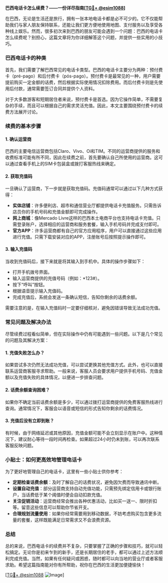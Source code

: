 **巴西电话卡怎么续费？——一份详尽指南[[TG💪+ @esim1088](https://t.me/s/esim1088)]**

在巴西，无论是生活还是旅行，拥有一张本地电话卡都是必不可少的。它不仅能帮助我们与家人朋友保持联系，还能让我们更方便地使用地图、支付服务以及享受各种线上娱乐。然而，很多初次来到巴西的朋友可能会遇到一个问题：巴西的电话卡怎么续费呢？别担心，这篇文章将为你详细解答这个问题，并提供一些实用的小技巧。

### 巴西电话卡的种类

首先，我们需要了解巴西常见的电话卡类型。巴西的电话卡主要分为两种：预付费卡（pré-pago）和后付费卡（pós-pago）。预付费卡是最常见的一种，用户需要提前购买一定金额的话费，然后根据实际使用情况扣除费用。而后付费卡则是先使用后付款，通常需要签订合同并提供个人资料。

对于大多数游客和短期居住者来说，预付费卡是首选。因为它操作简单，不需要复杂的手续，而且可以根据自己的需求灵活充值。因此，本文主要围绕预付费卡的续费方法展开讨论。

### 续费的基本步骤

#### 1. 确认运营商
巴西的主要电信运营商包括Claro、Vivo、Oi和TIM。不同的运营商提供的服务和收费标准可能有所不同，因此在续费之前，首先要确认自己所使用的运营商。这可以通过查看手机上的SIM卡包装盒或拨打客服热线来确定。

#### 2. 获取充值码
一旦确认了运营商，下一步就是获取充值码。充值码通常可以通过以下几种方式获得：

- **实体店铺**：许多便利店、超市和通信营业厅都提供电话卡充值服务。只需告诉店员你的手机号码和充值金额即可完成操作。
- **网上商城**：像Mercado Livre这样的巴西本土电商平台也支持电话卡充值。只需登录账户，选择相应的运营商和服务套餐，输入手机号码并完成支付即可。
- **官方APP**：许多运营商都有自己的官方应用程序，用户可以直接通过这些应用进行充值。只需下载安装对应的APP，注册账号后按照提示操作即可。

#### 3. 输入充值码
当收到充值码后，接下来就是将其输入到手机中。具体的操作步骤如下：
- 打开手机拨号界面。
- 输入运营商提供的充值号码（例如：*123#）。
- 按下“呼叫”按钮。
- 根据语音提示输入充值码。
- 完成充值后，系统会发送一条确认短信，告知你剩余的话费余额。

需要注意的是，在输入充值码时一定要仔细核对，避免因错误导致无法成功充值。

### 常见问题及解决办法

尽管续费过程看似简单，但在实际操作中仍有可能遇到一些问题。以下是几个常见的问题及其解决方案：

#### 1. 充值失败怎么办？
如果尝试多次仍然无法成功充值，可以尝试更换其他充值方式。此外，也可以直接联系运营商客服寻求帮助。一般来说，客服人员会要求用户提供手机号码、充值金额以及充值失败的具体情况，以便进一步排查问题。

#### 2. 话费余额查询困难？
如果你不确定当前话费余额是多少，可以通过拨打运营商提供的免费客服热线进行查询。通常情况下，客服会以语音或短信的形式告知你剩余的话费情况。

#### 3. 充值后没有立即到账？
有时候，由于网络延迟或其他原因，充值金额可能不会立刻显示在账户中。这种情况下，建议耐心等待一段时间再检查。如果超过24小时仍未到账，可以再次联系客服反映问题。

### 小贴士：如何更高效地管理电话卡

为了更好地管理自己的电话卡，这里有一些小贴士供你参考：

- **定期检查话费余额**：及时了解自己的话费状况，避免因欠费而导致通讯中断。
- **设置自动充值**：部分运营商支持自动充值功能，只需预先绑定信用卡或银行账户，当话费低于某个阈值时便会自动扣款充值。
- **关注促销活动**：运营商经常会推出各种优惠活动，比如买一送一、限时折扣等。留意这些信息可以帮助你节省开支。
- **合理规划流量使用**：如果你经常需要用到移动数据，不妨考虑购买包含更多流量的套餐，这样既能满足日常需求又不会浪费资源。

### 总结

总的来说，巴西电话卡的续费并不复杂，只要掌握了正确的步骤和技巧，就可以轻松搞定。无论你是初来乍到的新手，还是长期居住的老手，都可以通过上述方法顺利完成充值。当然，如果有任何疑问或困惑，随时都可以向当地的营业厅或者客服求助。希望这篇指南能对你有所帮助，祝你在巴西的生活更加便捷愉快！

[[TG💪+ @esim1088](https://t.me/s/esim1088) ![Image](https://i.postimg.cc/4NQfJmqS/Snipaste-2025-05-13-00-14-12.png)]